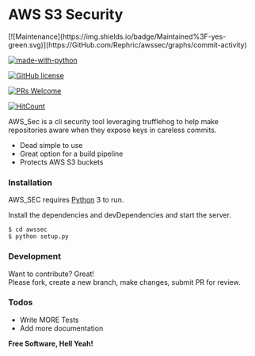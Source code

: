 <h1><a id="AWS_S3_Security_0"></a>AWS S3 Security</h1>
[![Maintenance](https://img.shields.io/badge/Maintained%3F-yes-green.svg)](https://GitHub.com/Rephric/awssec/graphs/commit-activity)

[![made-with-python](https://img.shields.io/badge/Made%20with-Python-1f425f.svg)](https://www.python.org/)

[![GitHub license](https://img.shields.io/github/license/Naereen/StrapDown.js.svg)](https://github.com/Rephric/awssec/blob/master/LICENSE)

[![PRs Welcome](https://img.shields.io/badge/PRs-welcome-brightgreen.svg?style=flat-square)](http://makeapullrequest.com)

[![HitCount](http://hits.dwyl.io/rephric/awssec.svg)](http://hits.dwyl.io/rephric/awssec)

<p>AWS_Sec is a cli security tool leveraging trufflehog to help make repositories aware when they expose keys in careless commits.</p>
<ul>
<li>Dead simple to use</li>
<li>Great option for a build pipeline</li>
<li>Protects AWS S3 buckets</li>
</ul>
<h3><a id="Installation_8"></a>Installation</h3>
<p>AWS_SEC requires <a href="https://python.org/">Python</a> 3 to run.</p>
<p>Install the dependencies and devDependencies and start the server.</p>
<pre><code class="language-sh">$ <span class="hljs-built_in">cd</span> awssec
$ python setup.py
</code></pre>
<h3><a id="Development_18"></a>Development</h3>
<p>Want to contribute? Great!<br>
Please fork, create a new branch, make changes, submit PR for review.</p>
<h3><a id="Todos_22"></a>Todos</h3>
<ul>
<li>Write MORE Tests</li>
<li>Add more documentation</li>
</ul>
<p><strong>Free Software, Hell Yeah!</strong></p>
